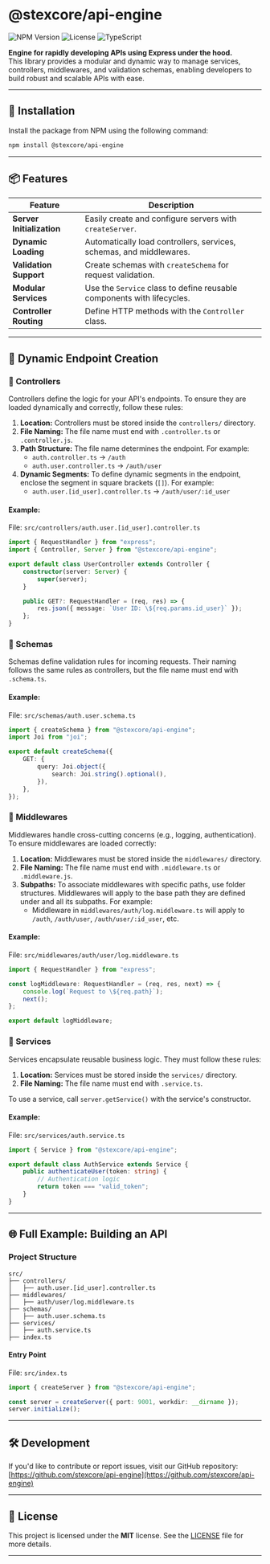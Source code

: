 

# @stexcore/api-engine

![NPM Version](https://img.shields.io/npm/v/@stexcore/api-engine?style=flat-square) ![License](https://img.shields.io/github/license/stexcore/api-engine.svg) ![TypeScript](https://img.shields.io/badge/TypeScript-%5E5.8.2-blue?style=flat-square)

**Engine for rapidly developing APIs using Express under the hood.**  
This library provides a modular and dynamic way to manage services, controllers, middlewares, and validation schemas, enabling developers to build robust and scalable APIs with ease.

---

## 🚀 Installation

Install the package from NPM using the following command:

```bash
npm install @stexcore/api-engine
```

---

## 📦 Features

| Feature             | Description                                                                 |
|---------------------|-----------------------------------------------------------------------------|
| **Server Initialization** | Easily create and configure servers with `createServer`.               |
| **Dynamic Loading**        | Automatically load controllers, services, schemas, and middlewares.   |
| **Validation Support**     | Create schemas with `createSchema` for request validation.            |
| **Modular Services**       | Use the `Service` class to define reusable components with lifecycles.|
| **Controller Routing**     | Define HTTP methods with the `Controller` class.                     |

---

## 🧩 Dynamic Endpoint Creation

### 📂 Controllers

Controllers define the logic for your API's endpoints. To ensure they are loaded dynamically and correctly, follow these rules:
1. **Location:** Controllers must be stored inside the `controllers/` directory.
2. **File Naming:** The file name must end with `.controller.ts` or `.controller.js`.
3. **Path Structure:** The file name determines the endpoint. For example:
   - `auth.controller.ts` → `/auth`
   - `auth.user.controller.ts` → `/auth/user`
4. **Dynamic Segments:** To define dynamic segments in the endpoint, enclose the segment in square brackets (`[]`). For example:
   - `auth.user.[id_user].controller.ts` → `/auth/user/:id_user`

#### Example:
File: `src/controllers/auth.user.[id_user].controller.ts`
```typescript
import { RequestHandler } from "express";
import { Controller, Server } from "@stexcore/api-engine";

export default class UserController extends Controller {
    constructor(server: Server) {
        super(server);
    }

    public GET?: RequestHandler = (req, res) => {
        res.json({ message: `User ID: \${req.params.id_user}` });
    };
}
```

### 📂 Schemas

Schemas define validation rules for incoming requests. Their naming follows the same rules as controllers, but the file name must end with `.schema.ts`.

#### Example:
File: `src/schemas/auth.user.schema.ts`
```typescript
import { createSchema } from "@stexcore/api-engine";
import Joi from "joi";

export default createSchema({
    GET: {
        query: Joi.object({
            search: Joi.string().optional(),
        }),
    },
});
```

### 📂 Middlewares

Middlewares handle cross-cutting concerns (e.g., logging, authentication). To ensure middlewares are loaded correctly:
1. **Location:** Middlewares must be stored inside the `middlewares/` directory.
2. **File Naming:** The file name must end with `.middleware.ts` or `.middleware.js`.
3. **Subpaths:** To associate middlewares with specific paths, use folder structures. Middlewares will apply to the base path they are defined under and all its subpaths. For example:
   - Middleware in `middlewares/auth/log.middleware.ts` will apply to `/auth`, `/auth/user`, `/auth/user/:id_user`, etc.

#### Example:
File: `src/middlewares/auth/user/log.middleware.ts`
```typescript
import { RequestHandler } from "express";

const logMiddleware: RequestHandler = (req, res, next) => {
    console.log(`Request to \${req.path}`);
    next();
};

export default logMiddleware;
```

### 📂 Services

Services encapsulate reusable business logic. They must follow these rules:
1. **Location:** Services must be stored inside the `services/` directory.
2. **File Naming:** The file name must end with `.service.ts`.

To use a service, call `server.getService()` with the service's constructor.

#### Example:
File: `src/services/auth.service.ts`
```typescript
import { Service } from "@stexcore/api-engine";

export default class AuthService extends Service {
    public authenticateUser(token: string) {
        // Authentication logic
        return token === "valid_token";
    }
}
```

---

## 🌐 Full Example: Building an API

### Project Structure
```
src/
├── controllers/
│   ├── auth.user.[id_user].controller.ts
├── middlewares/
│   ├── auth/user/log.middleware.ts
├── schemas/
│   ├── auth.user.schema.ts
├── services/
│   ├── auth.service.ts
├── index.ts
```

#### Entry Point
File: `src/index.ts`
```typescript
import { createServer } from "@stexcore/api-engine";

const server = createServer({ port: 9001, workdir: __dirname });
server.initialize();
```

---

## 🛠️ Development
If you'd like to contribute or report issues, visit our GitHub repository:  
[https://github.com/stexcore/api-engine](https://github.com/stexcore/api-engine)

---

## 📝 License
This project is licensed under the **MIT** license. See the [LICENSE](https://github.com/stexcore/api-engine/blob/main/LICENSE) file for more details.

---